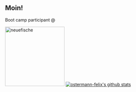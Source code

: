 ## Moin! 
Boot camp participant @ <br>

<img src="https://www.cube.de/filestore/images/CfVoE3/0306.png?c4a8ed" alt="neuefische" width="194" height="194"> [![ostermann-felix's github stats](https://github-readme-stats.vercel.app/api?username=ostermann-felix)](https://github.com/anuraghazra/github-readme-stats)
